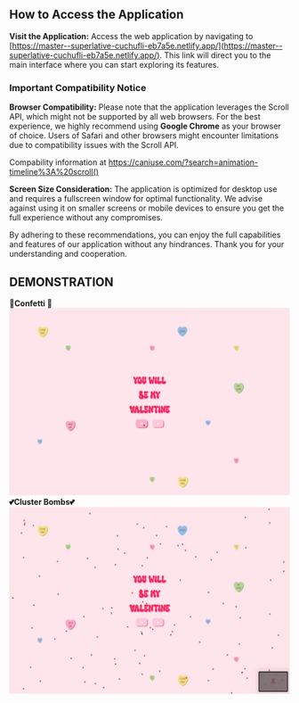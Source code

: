 ## How to Access the Application

**Visit the Application:** Access the web application by navigating to [https://master--superlative-cuchufli-eb7a5e.netlify.app/](https://master--superlative-cuchufli-eb7a5e.netlify.app/). This link will direct you to the main interface where you can start exploring its features.

### Important Compatibility Notice

**Browser Compatibility:** Please note that the application leverages the Scroll API, which might not be supported by all web browsers. For the best experience, we highly recommend using **Google Chrome** as your browser of choice. Users of Safari and other browsers might encounter limitations due to compatibility issues with the Scroll API.

Compability information at https://caniuse.com/?search=animation-timeline%3A%20scroll()

**Screen Size Consideration:** The application is optimized for desktop use and requires a fullscreen window for optimal functionality. We advise against using it on smaller screens or mobile devices to ensure you get the full experience without any compromises.

By adhering to these recommendations, you can enjoy the full capabilities and features of our application without any hindrances. Thank you for your understanding and cooperation.

## DEMONSTRATION

**🎉Confetti 🎉**
![kaboom](./static/demo_gifs/kaboom.gif)
**💕Cluster Bombs💕**
![clusters](./static/demo_gifs/clusters.gif)
